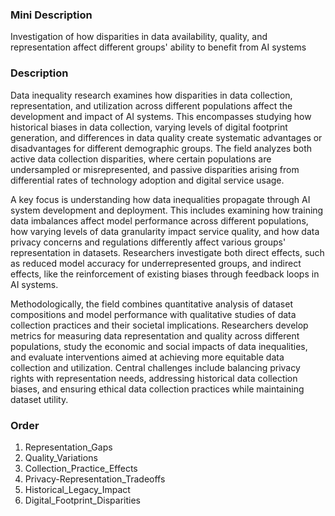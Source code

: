 ### Mini Description

Investigation of how disparities in data availability, quality, and representation affect different groups' ability to benefit from AI systems

### Description

Data inequality research examines how disparities in data collection, representation, and utilization across different populations affect the development and impact of AI systems. This encompasses studying how historical biases in data collection, varying levels of digital footprint generation, and differences in data quality create systematic advantages or disadvantages for different demographic groups. The field analyzes both active data collection disparities, where certain populations are undersampled or misrepresented, and passive disparities arising from differential rates of technology adoption and digital service usage.

A key focus is understanding how data inequalities propagate through AI system development and deployment. This includes examining how training data imbalances affect model performance across different populations, how varying levels of data granularity impact service quality, and how data privacy concerns and regulations differently affect various groups' representation in datasets. Researchers investigate both direct effects, such as reduced model accuracy for underrepresented groups, and indirect effects, like the reinforcement of existing biases through feedback loops in AI systems.

Methodologically, the field combines quantitative analysis of dataset compositions and model performance with qualitative studies of data collection practices and their societal implications. Researchers develop metrics for measuring data representation and quality across different populations, study the economic and social impacts of data inequalities, and evaluate interventions aimed at achieving more equitable data collection and utilization. Central challenges include balancing privacy rights with representation needs, addressing historical data collection biases, and ensuring ethical data collection practices while maintaining dataset utility.

### Order

1. Representation_Gaps
2. Quality_Variations
3. Collection_Practice_Effects
4. Privacy-Representation_Tradeoffs
5. Historical_Legacy_Impact
6. Digital_Footprint_Disparities
